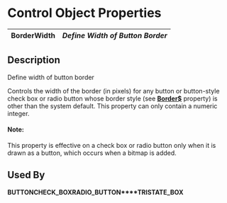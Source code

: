 # Control Object Properties

**BorderWidth** |  **_Define Width of Button Border_**  
---|---  
  
## Description

Define width of button border

Controls the width of the border (in pixels) for any button or button-style check box or radio button whose border style (see **[Border$](border_.md)** property) is other than the system default. This property can only contain a numeric integer.

#### **Note:**  
This property is effective on a check box or radio button only when it is drawn as a button, which occurs when a bitmap is added.

## Used By

**BUTTON****CHECK_BOX****RADIO_BUTTON****TRISTATE_BOX**
